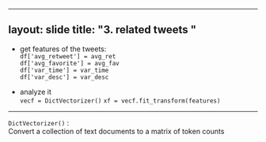 
---
layout: slide
title: "3. related tweets "
---


* get features of the tweets:  
`df['avg_retweet'] = avg_ret`  
`df['avg_favorite'] = avg_fav`   
`df['var_time'] = var_time`  
`df['var_desc'] = var_desc`  

* analyze it  
`vecf = DictVectorizer()`
`xf = vecf.fit_transform(features)`


---
`DictVectorizer()` :  
Convert a collection of text documents to a matrix of token counts

